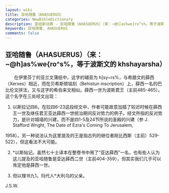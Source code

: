 ```yaml
---
layout: wiki
title: 亚哈随鲁（AHASUERUS）
categories: NewBibleDictionary
description: 圣经新词典 - 亚哈随鲁（AHASUERUS）（来：~@h]as%we{ro^s%，等于波斯文的 khshayarsha）
keywords: 亚哈随鲁, AHASUERUS
comments: false
---
```


## 亚哈随鲁（AHASUERUS）（来：~@h]as%we{ro^s%，等于波斯文的 khshayarsha）

　　在伊里芬丁的亚兰文蒲纸中，这字的辅音为 h]sy~rs%，与希腊文的薛西（Xerxes）相近，而在贝希斯顿铭刻（Behistun inscription）上，薛西一名的巴比伦文拼法，又与这字的希伯来文相似。薛西一世为波斯君王（主前485-465）。这个名字在三处经文出现：

1. 以斯拉记四6。在拉四6-23这段经文中，作者可能故意加插了较迟时候在薛西王一世及继任君王亚达薛西一世统治期间反对势力的例子。经文所指的反对势力，是针对城墙的兴建，而不是四1-5及24节所说的圣殿的兴建（参 J. Stafford Wright, The Date of Ezra's Coming To Jerusalem,

1958）。另一种说法认为这里提及的王是指古列的继位者刚比西斯（主前）529-522），但这看法不大可能。

2. *以斯帖记。虽然七十士译本在整卷书中用了“亚达薛西”一名，也有些人认为这儿提及的亚哈随鲁是亚达薛西二世（主前404-359），但其实我们几乎可以肯定他是薛西一世。

3. 但以理书九1。玛代人*大利乌的父亲。

J.S.W.






